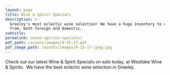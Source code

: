 ```yaml
---
layout: page
title: Wine & Spirit Specials
description: >-
  Greeley's most eclectic wine selection! We have a huge inventory to choose
  from, both foreign and domestic.
subtitle:
permalink: /wine-spirits-specials/
pdf_path: /assets/images/9-15-17.pdf
pdf_image_path: /assets/images/9-15-17-jpeg.jpg
---
```



Check out our latest Wine & Spirit Specials on sale today, at Westlake Wine & Spirits.  We have the best eclectic wine selection in Greeley.